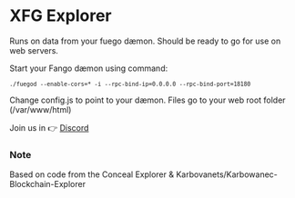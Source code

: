 # XFG Explorer

Runs on data from your fuego dæmon. Should be ready to go for use on web servers.

Start your Fango dæmon using command:

<sup>```./fuegod --enable-cors=* -i --rpc-bind-ip=0.0.0.0 --rpc-bind-port=18180```</sup>

Change config.js to point to your dæmon. Files go to your web root folder (/var/www/html)

Join us in :point_right: [Discord](http://discord.fandom.gold) 

### Note
Based on code from the Conceal Explorer & Karbovanets/Karbowanec-Blockchain-Explorer
